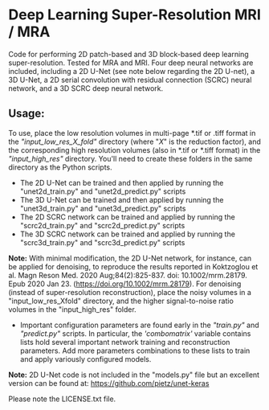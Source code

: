 # Deep Learning Super-Resolution MRI / MRA

Code for performing 2D patch-based and 3D block-based deep learning super-resolution. Tested for MRA and MRI. Four deep neural networks are included, including a 2D U-Net (see note below regarding the 2D U-net), a 3D U-Net, a 2D serial convolution with residual connection (SCRC) neural network, and a 3D SCRC deep neural network.

## Usage:

To use, place the low resolution volumes in multi-page *.tif or .tiff format in the _"input_low_res_X_fold"_ directory (where "_X_" is the reduction factor), and the corresponding high resolution volumes (also in *.tif or *.tiff format) in the _"input_high_res"_ directory. You'll need to create these folders in the same directory as the Python scripts.
 + The 2D U-Net can be trained and then applied by running the "unet2d_train.py" and "unet2d_predict.py" scripts
 + The 3D U-Net can be trained and then applied by running the "unet3d_train.py" and "unet3d_predict.py" scripts
 + The 2D SCRC network can be trained and applied by running the "scrc2d_train.py" and "scrc2d_predict.py" scripts
 + The 3D SCRC network can be trained and applied by running the "scrc3d_train.py" and "scrc3d_predict.py" scripts

__Note:__ With minimal modification, the 2D U-Net network, for instance, can be applied for denoising, to reproduce the results reported in Koktzoglou et al. Magn Reson Med. 2020 Aug;84(2):825-837. doi: 10.1002/mrm.28179. Epub 2020 Jan 23. (https://doi.org/10.1002/mrm.28179). For denoising (instead of super-resolution reconstruction), place the noisy volumes in a "input_low_res_Xfold" directory, and the higher signal-to-noise ratio volumes in the "input_high_res" folder. 

* Important configuration parameters are found early in the _"train.py"_ and _"predict.py"_ scripts. In particular, the _'combomatrix'_ variable contains lists hold several important network training and reconstruction parameters. Add more parameters combinations to these lists to train and apply variously configured models.

__Note:__ 2D U-Net code is not included in the "models.py" file but an excellent version can be found at: https://github.com/pietz/unet-keras

Please note the LICENSE.txt file.
